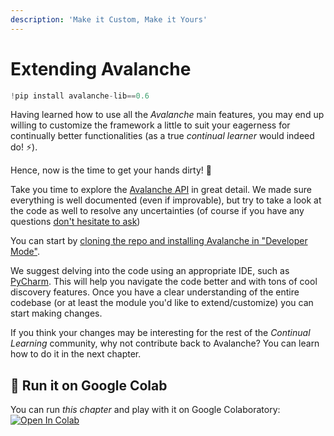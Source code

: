 ```yaml
---
description: 'Make it Custom, Make it Yours'
---
```


# Extending Avalanche


```python
!pip install avalanche-lib==0.6
```


Having learned how to use all the _Avalanche_ main features, you may end up willing to customize the framework a little to suit your eagerness for continually better functionalities \(as a true _continual learner_ would indeed do! ⚡\).

Hence, now is the time to get your hands dirty! 🙌

Take you time to explore the [Avalanche API](https://avalanche-api.continualai.org) in great detail. We made sure everything is well documented \(even if improvable\), but try to take a look at the code as well to resolve any uncertainties \(of course if you have any questions [don't hesitate to ask](https://avalanche.continualai.org/questions-and-issues/add-your-issue)\)

You can start by [cloning the repo and installing Avalanche in "Developer Mode"](https://avalanche.continualai.org/getting-started/how-to-install#developer-mode-install).

We suggest delving into the code using an appropriate IDE, such as [PyCharm](https://www.jetbrains.com/pycharm/). This will help you navigate the code better and with tons of cool discovery features. Once you have a clear understanding of the entire codebase \(or at least the module you'd like to extend/customize\) you can start making changes.

If you think your changes may be interesting for the rest of the _Continual Learning_ community, why not contribute back to Avalanche? You can learn how to do it in the next chapter.

## 🤝 Run it on Google Colab

You can run _this chapter_ and play with it on Google Colaboratory:
[![Open In Colab](https://colab.research.google.com/assets/colab-badge.svg)](https://colab.research.google.com/github/ContinualAI/avalanche/blob/master/notebooks/from-zero-to-hero-tutorial/08_extending-avalanche.ipynb)
